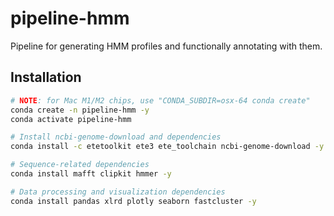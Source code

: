# pipeline-hmm

Pipeline for generating HMM profiles and functionally annotating with them.

## Installation

```bash
# NOTE: for Mac M1/M2 chips, use "CONDA_SUBDIR=osx-64 conda create"
conda create -n pipeline-hmm -y
conda activate pipeline-hmm

# Install ncbi-genome-download and dependencies
conda install -c etetoolkit ete3 ete_toolchain ncbi-genome-download -y

# Sequence-related dependencies
conda install mafft clipkit hmmer -y

# Data processing and visualization dependencies
conda install pandas xlrd plotly seaborn fastcluster -y
```
